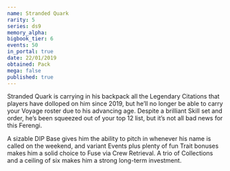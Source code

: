 ```yaml
---
name: Stranded Quark
rarity: 5
series: ds9
memory_alpha:
bigbook_tier: 6
events: 50
in_portal: true
date: 22/01/2019
obtained: Pack
mega: false
published: true
---
```


Stranded Quark is carrying in his backpack all the Legendary Citations that players have dolloped on him since 2019, but he’ll no longer be able to carry your Voyage roster due to his advancing age. Despite a brilliant Skill set and order, he’s been squeezed out of your top 12 list, but it’s not all bad news for this Ferengi.

A sizable DIP Base gives him the ability to pitch in whenever his name is called on the weekend, and variant Events plus plenty of fun Trait bonuses makes him a solid choice to Fuse via Crew Retrieval. A trio of Collections and a ceiling of six makes him a strong long-term investment.
